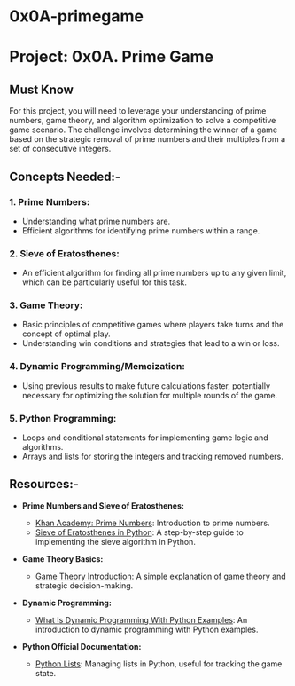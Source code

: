 # 0x0A-primegame
# Project: 0x0A. Prime Game

## Must Know

For this project, you will need to leverage your understanding of prime numbers, game theory, and algorithm optimization to solve a competitive game scenario. The challenge involves determining the winner of a game based on the strategic removal of prime numbers and their multiples from a set of consecutive integers.

## Concepts Needed:-

### 1. **Prime Numbers:**

- Understanding what prime numbers are.
- Efficient algorithms for identifying prime numbers within a range.

### 2. **Sieve of Eratosthenes:**

- An efficient algorithm for finding all prime numbers up to any given limit, which can be particularly useful for this task.

### 3. **Game Theory:**

- Basic principles of competitive games where players take turns and the concept of optimal play.
- Understanding win conditions and strategies that lead to a win or loss.

### 4. **Dynamic Programming/Memoization:**

- Using previous results to make future calculations faster, potentially necessary for optimizing the solution for multiple rounds of the game.

### 5. **Python Programming:**

- Loops and conditional statements for implementing game logic and algorithms.
- Arrays and lists for storing the integers and tracking removed numbers.

## Resources:-

- **Prime Numbers and Sieve of Eratosthenes:**

  - [Khan Academy: Prime Numbers](https://www.khanacademy.org/math/cc-fourth-grade-math/imp-factors-multiples-and-patterns/imp-prime-and-composite-numbers/v/prime-numbers): Introduction to prime numbers.
  - [Sieve of Eratosthenes in Python](https://www.geeksforgeeks.org/sieve-of-eratosthenes/): A step-by-step guide to implementing the sieve algorithm in Python.

- **Game Theory Basics:**

  - [Game Theory Introduction](https://www.investopedia.com/terms/g/gametheory.asp): A simple explanation of game theory and strategic decision-making.

- **Dynamic Programming:**

  - [What Is Dynamic Programming With Python Examples](https://skerritt.blog/dynamic-programming/): An introduction to dynamic programming with Python examples.

- **Python Official Documentation:**

  - [Python Lists](https://docs.python.org/3/tutorial/introduction.html#lists): Managing lists in Python, useful for tracking the game state.

